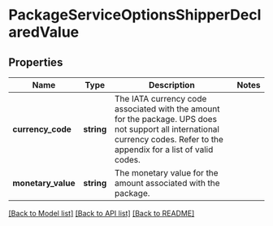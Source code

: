 # PackageServiceOptionsShipperDeclaredValue

## Properties
Name | Type | Description | Notes
------------ | ------------- | ------------- | -------------
**currency_code** | **string** | The IATA currency code associated with the amount for the package.  UPS does not support all international currency codes. Refer to the appendix for a list of valid codes. | 
**monetary_value** | **string** | The monetary value for the amount associated with the package. | 

[[Back to Model list]](../../README.md#documentation-for-models) [[Back to API list]](../../README.md#documentation-for-api-endpoints) [[Back to README]](../../README.md)


